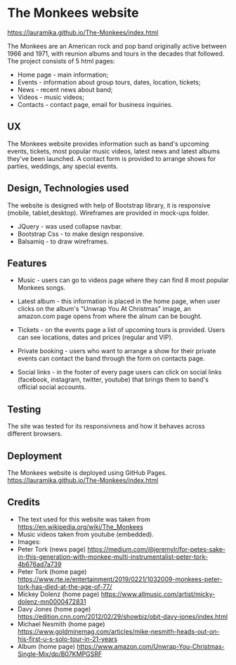 # The Monkees website

https://lauramika.github.io/The-Monkees/index.html  

The Monkees are an American rock and pop band originally active between
1966 and 1971, with reunion albums and tours in the decades that followed. 
The project consists of 5 html pages:
* Home page - main information;
* Events - information about group tours, dates, location, tickets;
* News - recent news about band;
* Videos - music videos;
* Contacts - contact page, email for business inquiries.

## UX

The Monkees website provides information such as band's
 upcoming events, tickets, most popular music videos, latest 
 news and latest albums they've been launched.
A contact form is provided to arrange shows for parties, 
weddings, any special events. 

## Design, Technologies used

The website is designed with help of Bootstrap library, it
is responsive (mobile, tablet,desktop). Wireframes are provided 
in mock-ups folder. 
* JQuery - was used collapse navbar.
* Bootstrap Css - to make design responsive.
* Balsamiq - to draw wireframes.
 
## Features

* Music - users can go to videos page where they can 
find 8 most popular Monkees songs.

* Latest album - this information is placed in the home page, when user clicks on
 the album's "Unwrap You At Christmas" image,  an amazon.com page opens from where the alnum can be bought.

* Tickets - on the events page a list of upcoming tours
 is provided. Users can see locations, dates and prices (regular and VIP).

* Private booking - users who want to arrange a show for their private events can 
 contact the band through the form on contacts page.

* Social links - in the footer of every page users can click on 
 social links (facebook, instagram, twitter, youtube) that brings them 
to band's official social accounts.

## Testing

The site was tested for its responsivness and how it behaves 
across different browsers.
## Deployment

The Monkees website is deployed using GitHub Pages.
https://lauramika.github.io/The-Monkees/index.html

## Credits

* The text used for this website was taken from 
https://en.wikipedia.org/wiki/The_Monkees
* Music videos taken from youtube (embedded).
* Images: 
* Peter Tork (news page) https://medium.com/@jeremylr/for-petes-sake-in-this-generation-with-monkee-multi-instrumentalist-peter-tork-4b676ad7a739
* Peter Tork (home page) https://www.rte.ie/entertainment/2019/0221/1032009-monkees-peter-tork-has-died-at-the-age-of-77/
* Mickey Dolenz (home page) https://www.allmusic.com/artist/micky-dolenz-mn0000472831
* Davy Jones (home page) https://edition.cnn.com/2012/02/29/showbiz/obit-davy-jones/index.html
* Michael Nesmith (home page) https://www.goldminemag.com/articles/mike-nesmith-heads-out-on-his-first-u-s-solo-tour-in-21-years
* Album (home page) https://www.amazon.com/Unwrap-You-Christmas-Single-Mix/dp/B07KMPGSRF

